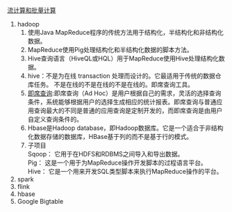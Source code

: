 [流计算和批量计算](https://juejin.im/post/5d763437f265da03b215605b)     
1. hadoop    
    1. 使用Java MapReduce程序的传统方法用于结构化，半结构化和非结构化数据。   
    1. MapReduce使用Pig处理结构化和半结构化数据的脚本方法。     
    1. Hive查询语言（HiveQL或HQL）用于MapReduce使用Hive处理结构化数据。   
    1. hive：不是为在线 transaction 处理而设计的。它最适用于传统的数据仓库任务。 不是在线的不是在线的不是在线的。即席查询工具。         
    1. [即席查询](https://baike.baidu.com/item/%E5%8D%B3%E5%B8%AD%E6%9F%A5%E8%AF%A2):即席查询（Ad Hoc）是用户根据自己的需求，灵活的选择查询条件，系统能够根据用户的选择生成相应的统计报表。即席查询与普通应用查询最大的不同是普通的应用查询是定制开发的，而即席查询是由用户自定义查询条件的。        
    1. Hbase是Hadoop database，即Hadoop数据库。它是一个适合于非结构化数据存储的数据库，HBase基于列的而不是基于行的模式。      
    1. 子项目       
        Sqoop： 它用于在HDFS和RDBMS之间导入和导出数据。          
        Pig： 这是一个用于为MapReduce操作开发脚本的过程语言平台。    
        Hive： 它是一个用来开发SQL类型脚本来执行MapReduce操作的平台。     
1. spark       
1. flink    
1. hbase    
1. Google Bigtable    
